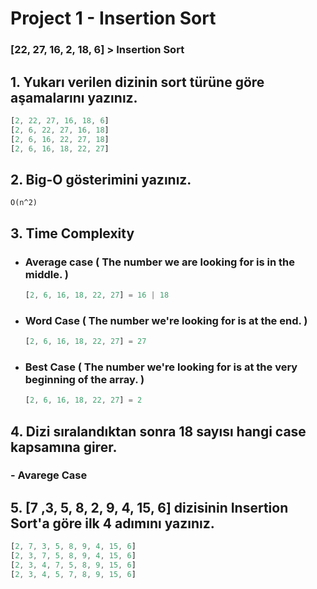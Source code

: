 # **Project 1 - Insertion Sort**

### **[22, 27, 16, 2, 18, 6]** > Insertion Sort

## 1. Yukarı verilen dizinin sort türüne göre aşamalarını yazınız.

```Javascript
[2, 22, 27, 16, 18, 6]
[2, 6, 22, 27, 16, 18]
[2, 6, 16, 22, 27, 18]
[2, 6, 16, 18, 22, 27]
```

## 2. Big-O gösterimini yazınız.

```
O(n^2)
```

## 3. Time Complexity

- ### Average case ( The number we are looking for is in the middle. )
  ```Javascript
  [2, 6, 16, 18, 22, 27] = 16 | 18
  ```
- ### Word Case ( The number we're looking for is at the end. )
  ```Javascript
  [2, 6, 16, 18, 22, 27] = 27
  ```
- ### Best Case ( The number we're looking for is at the very beginning of the array. )
  ```Javascript
  [2, 6, 16, 18, 22, 27] = 2
  ```

## 4. Dizi sıralandıktan sonra 18 sayısı hangi case kapsamına girer.

### **- Avarege Case**

## 5. [7 ,3, 5, 8, 2, 9, 4, 15, 6] dizisinin Insertion Sort'a göre ilk 4 adımını yazınız.

```Javascript
[2, 7, 3, 5, 8, 9, 4, 15, 6]
[2, 3, 7, 5, 8, 9, 4, 15, 6]
[2, 3, 4, 7, 5, 8, 9, 15, 6]
[2, 3, 4, 5, 7, 8, 9, 15, 6]
```
